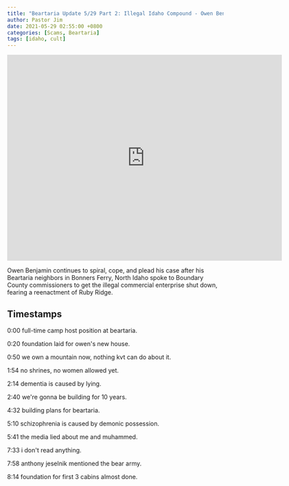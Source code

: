 ```yaml
---
title: "Beartaria Update 5/29 Part 2: Illegal Idaho Compound - Owen Benjamin Denial and Damage Control"
author: Pastor Jim
date: 2021-05-29 02:55:00 +0800
categories: [Scams, Beartaria]
tags: [idaho, cult]
---
```


<iframe width="640" height="480" src="https://www.youtube.com/embed/q5KCxePJ3fQ" title="YouTube video player" frameborder="0" allow="accelerometer; autoplay; clipboard-write; encrypted-media; gyroscope; picture-in-picture" allowfullscreen></iframe>

Owen Benjamin continues to spiral, cope, and plead his case after his Beartaria neighbors in Bonners Ferry, North Idaho spoke to Boundary County commissioners to get the illegal commercial enterprise shut down, fearing a reenactment of Ruby Ridge.

## Timestamps

0:00 full-time camp host position at beartaria.

0:20 foundation laid for owen's new house.

0:50 we own a mountain now, nothing kvt can do about it.

1:54 no shrines, no women allowed yet.

2:14 dementia is caused by lying.

2:40 we're gonna be building for 10 years.

4:32 building plans for beartaria.

5:10 schizophrenia is caused by demonic possession.

5:41 the media lied about me and muhammed.

7:33 i don't read anything.

7:58 anthony jeselnik mentioned the bear army.

8:14 foundation for first 3 cabins almost done.
